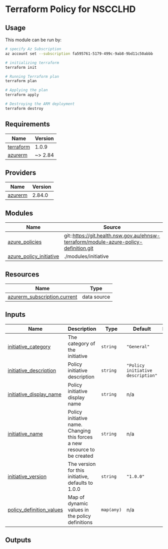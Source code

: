 <!-- markdownlint-disable MD034 -->
# Terraform Policy for NSCCLHD

## Usage

This module can be run by:

```bash
# specify Az Subscription
az account set --subscription fa595761-5179-499c-9ab8-9bd11c50abbb

# initializing terraform
terraform init

# Running Terraform plan
terraform plan

# Applying the plan
terraform apply

# Destroying the ARM deployment
terraform destroy
```

## Requirements

| Name                                                                     | Version |
| ------------------------------------------------------------------------ | ------- |
| <a name="requirement_terraform"></a> [terraform](#requirement_terraform) | 1.0.9   |
| <a name="requirement_azurerm"></a> [azurerm](#requirement_azurerm)       | ~> 2.84 |

## Providers

| Name                                                         | Version |
| ------------------------------------------------------------ | ------- |
| <a name="provider_azurerm"></a> [azurerm](#provider_azurerm) | 2.84.0  |

## Modules

| Name                                                                                                     | Source                                                                                | Version |
| -------------------------------------------------------------------------------------------------------- | ------------------------------------------------------------------------------------- | ------- |
| <a name="module_azure_policies"></a> [azure_policies](#module_azure_policies)                            | git::https://git.health.nsw.gov.au/ehnsw-terraform/module-azure-policy-definition.git | v1.0.2  |
| <a name="module_azure_policy_initiative"></a> [azure_policy_initiative](#module_azure_policy_initiative) | ./modules/initiative                                                                  | n/a     |

## Resources

| Name                                                                                                                            | Type        |
| ------------------------------------------------------------------------------------------------------------------------------- | ----------- |
| [azurerm_subscription.current](https://registry.terraform.io/providers/hashicorp/azurerm/latest/docs/data-sources/subscription) | data source |

## Inputs

| Name                                                                                                      | Description                                                               | Type       | Default                           | Required |
| --------------------------------------------------------------------------------------------------------- | ------------------------------------------------------------------------- | ---------- | --------------------------------- | :------: |
| <a name="input_initiative_category"></a> [initiative_category](#input_initiative_category)                | The category of the initiative                                            | `string`   | `"General"`                       |    no    |
| <a name="input_initiative_description"></a> [initiative_description](#input_initiative_description)       | Policy initiative description                                             | `string`   | `"Policy initiative description"` |    no    |
| <a name="input_initiative_display_name"></a> [initiative_display_name](#input_initiative_display_name)    | Policy initiative display name                                            | `string`   | n/a                               |   yes    |
| <a name="input_initiative_name"></a> [initiative_name](#input_initiative_name)                            | Policy initiative name. Changing this forces a new resource to be created | `string`   | n/a                               |   yes    |
| <a name="input_initiative_version"></a> [initiative_version](#input_initiative_version)                   | The version for this initiative, defaults to 1.0.0                        | `string`   | `"1.0.0"`                         |    no    |
| <a name="input_policy_definition_values"></a> [policy_definition_values](#input_policy_definition_values) | Map of dynamic values in the policy definitions                           | `map(any)` | n/a                               |   yes    |

## Outputs

